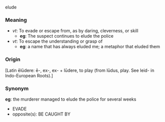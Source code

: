 elude
### Meaning
+ _vt_: To evade or escape from, as by daring, cleverness, or skill
	+ __eg__: The suspect continues to elude the police
+ _vt_: To escape the understanding or grasp of
	+ __eg__: a name that has always eluded me; a metaphor that eluded them

### Origin

[Latin ēlūdere: ē-, ex-, ex- + lūdere, to play (from lūdus, play. See leid- in Indo-European Roots).]

### Synonym

__eg__: the murderer managed to elude the police for several weeks

+ EVADE
+ opposite(s): BE CAUGHT BY


